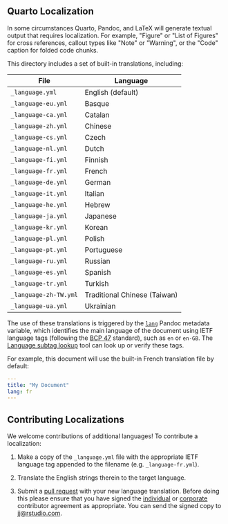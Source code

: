 ## Quarto Localization

In some circumstances Quarto, Pandoc, and LaTeX will generate textual output that requires localization. For example, "Figure" or "List of Figures" for cross references, callout types like "Note" or "Warning", or the "Code" caption for folded code chunks.

This directory includes a set of built-in translations, including:

| File                  | Language                     |
| --------------------- | ---------------------------- |
| `_language.yml`       | English (default)            |
| `_language-eu.yml`    | Basque                       |
| `_language-ca.yml`    | Catalan                      |
| `_language-zh.yml`    | Chinese                      |
| `_language-cs.yml`    | Czech                        |
| `_language-nl.yml`    | Dutch                        |
| `_language-fi.yml`    | Finnish                      |
| `_language-fr.yml`    | French                       |
| `_language-de.yml`    | German                       |
| `_language-it.yml`    | Italian                      |
| `_language-he.yml`    | Hebrew                       |
| `_language-ja.yml`    | Japanese                     |
| `_language-kr.yml`    | Korean                       |
| `_language-pl.yml`    | Polish                       |
| `_language-pt.yml`    | Portuguese                   |
| `_language-ru.yml`    | Russian                      |
| `_language-es.yml`    | Spanish                      |
| `_language-tr.yml`    | Turkish                      |
| `_language-zh-TW.yml` | Traditional Chinese (Taiwan) |
| `_language-ua.yml`    | Ukrainian                    |

The use of these translations is triggered by the [`lang`](https://pandoc.org/MANUAL.html#language-variables) Pandoc metadata variable, which identifies the main language of the document using IETF language tags (following the [BCP 47](https://tools.ietf.org/html/bcp47) standard), such as `en` or `en-GB`. The [Language subtag lookup](https://r12a.github.io/app-subtags/) tool can look up or verify these tags.

For example, this document will use the built-in French translation file by default:

```yaml
---
title: "My Document"
lang: fr
---
```

## Contributing Localizations

We welcome contributions of additional languages! To contribute a localization:

1.  Make a copy of the `_language.yml` file with the appropriate IETF language tag appended to the filename (e.g. `_language-fr.yml`).

2.  Translate the English strings therein to the target language.

3.  Submit a [pull request](https://help.github.com/articles/using-pull-requests) with your new language translation. Before doing this please ensure that you have signed the [individual](https://posit.co/wp-content/uploads/2023/04/2023-03-13_TC_Indiv_contrib_agreement.pdf) or [corporate](https://posit.co/wp-content/uploads/2023/04/2023-03-13_TC_Corp_contrib_agreement.pdf) contributor agreement as appropriate. You can send the signed copy to [jj\@rstudio.com](mailto:jj@rstudio.com).

